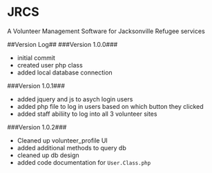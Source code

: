 # JRCS
A Volunteer Management Software for Jacksonville Refugee services

##Version Log##
###Version 1.0.0###
- initial commit
- created user php class
- added local database connection

###Version 1.0.1###
- added jquery and js to asych login users 
- added php file to log in users based on which button they clicked
- added staff abiliity to log into all 3 volunteer sites

###Version 1.0.2###
- Cleaned up volunteer_profile UI 
- added additional methods to query db
- cleaned up db design
- added code documentation for `User.Class.php`
